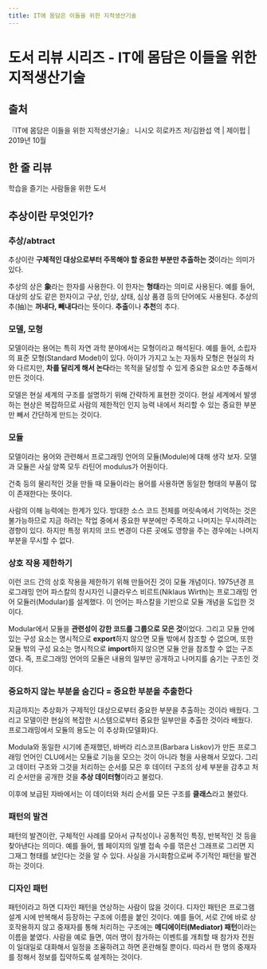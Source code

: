 ```yaml
---
title: IT에 몸담은 이들을 위한 지적생산기술
---
```

# 도서 리뷰 시리즈 - IT에 몸담은 이들을 위한 지적생산기술
## 출처
『IT에 몸담은 이들을 위한 지적생산기술』 니시오 히로카즈 저/김완섭 역 | 제이펍 | 2019년 10월

## 한 줄 리뷰
학습을 즐기는 사람들을 위한 도서

## 추상이란 무엇인가?
### 추상/abtract
추상이란 **구체적인 대상으로부터 주목해야 할 중요한 부분만 추출하는 것**이라는 의미가 있다. 

추상의 상은 **象**라는 한자를 사용한다. 이 한자는 **형태**라는 의미로 사용된다.
예를 들어, 대상의 상도 같은 한자이고 구상, 인상, 상태, 심상 품경 등의 단어에도 사용된다.
추상의 추(抽)는 **꺼내다, 빼내다**라는 뜻이다. **추출**이나 **추천**의 추다.

### 모델, 모형
모델이라는 용어는 특히 자연 과학 분야에서는 모형이라고 해석된다. 예를 들어, 소립자의 표준 모형(Standard Model)이 있다.
아이가 가지고 노는 자동차 모형은 현실의 차와 다르지만, **차를 달리게 해서 논다**라는 목적을 달성할 수 있게 중요한 요소만 추출해서 만든 것이다.

모델은 현실 세계의 구조를 설명하기 위해 간략하게 표현한 것이다. 현실 세계에서 발생하는 현상은 복잡하므로 사람의 제한적인 인지 능력 내에서 처리할 수 있는 중요한 부분만 빼서 간단하게 만드는 것이다.

### 모듈
모델이라는 용어와 관련해서 프로그래밍 언어의 모듈(Module)에 대해 생각 보자.
모델과 모듈은 사실 양쪽 모두 라틴어 modulus가 어원이다.

건축 등의 물리적인 것을 만들 때 모듈이라는 용어를 사용하면 동일한 형태의 부품이 많이 존재한다는 뜻이다.

사람의 이해 능력에는 한계가 있다. 방대한 소스 코드 전체를 머릿속에서 기억하는 것은 불가능하므로 지금 하려는 작업 중에서 중요한 부분에만 주목하고 나머지는 무시하려는 경향이 있다. 하지만 특정 위치의 코드 변경이 다른 곳에도 영향을 주는 경우에는 나머지 부분을 무시할 수 없다.

### 상호 작용 제한하기
이런 코드 간의 상호 작용을 제한하기 위해 만들어진 것이 모듈 개념이다. 1975년경 프로그래밍 언어 파스칼의 창시자인 니클라우스 비르트(Niklaus Wirth)는 프로그래밍 언어 모듈러(Modular)를 설계했다. 이 언어는 파스칼을 기반으로 모듈 개념을 도입한 것이다.

Modular에서 모듈을 **관련성이 강한 코드를 그룹으로 모은 것**이었다. 그리고 모듈 안에 있는 구성 요소는 명시적으로 **export**하지 않으면 모듈 밖에서 참조할 수 없으며, 또한 모듈 밖의 구성 요소는 명시적으로 **import**하지 않으면 모듈 안을 참조할 수 없는 구조였다.
즉, 프로그래밍 언어의 모듈은 내용의 일부만 공개하고 나머지를 숨기는 구조인 것이다.

### 중요하지 않는 부분을 숨긴다 = 중요한 부분을 추출한다
지금까지는 추상화가 구제적인 대상으로부터 중요한 부분을 추출하는 것이라 배웠다. 그리고 모델이란 현실의 복잡한 시스템으로부터 중요한 일부만을 추출한 것이라 배웠다. 프로그래밍에서 모듈의 용도는 이 추상화(모델화)다.

Modula와 동일한 시기에 존재했던, 바버라 리스코프(Barbara Liskov)가 만든 프로그래밍 언어인 CLU에서는 모듈로 기능을 모으는 것이 아니라 형을 사용해서 모았다. 그리고 데이터 구조와 그것을 처리하는 순서를 모은 후 데이터 구조의 상세 부분을 감추고 처리 순서만을 공개한 것을 **추상 데이터형**이라고 불렀다.

이후에 보급된 자바에서는 이 데이터와 처리 순서를 모든 구조를 **클래스**라고 불렀다.

### 패턴의 발견
패턴의 발견이란, 구체적인 사례를 모아서 규칙성이나 공통적인 특징, 반복적인 것 등을 찾아낸다는 의미다. 예를 들어, 웹 페이지의 일별 접속 수를 꺾은선 그래프로 그리면 지그재그 형태를 보인다는 것을 알 수 있다. 사실을 가시화함으로써 주기적인 패턴을 발견하는 것이다.

### 디자인 패턴
패턴이라고 하면 디자인 패턴을 연상하는 사람이 많을 것이다. 디자인 패턴은 프로그램 설계 시에 반복해서 등장하는 구조에 이름을 붙인 것이다.
예를 들어, 서로 간에 바로 상호작용하지 않고 중재자를 통해 처리하는 구조에는 **메디에이터(Mediator) 패턴**이라는 이름을 붙였다.
사람을 예로 들면, 여러 명이 참가하는 이벤트를 개최할 때 참가자 전원이 일대일로 대화해서 일정을 조율하려고 하면 혼란해질 뿐이다. 따라서 한 명의 중재자를 정해서 정보를 집약하도록 설계하는 것이다. 